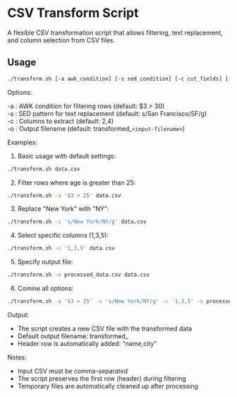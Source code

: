 # CSV Transform Script

A flexible CSV transformation script that allows filtering, text replacement, and column selection from CSV files.

## Usage

```bash
./transform.sh [-a awk_condition] [-s sed_condition] [-c cut_fields] [-o output_file] <path-to-file>
```

Options: 

-a : AWK condition for filtering rows (default: $3 > 30) \
-s : SED pattern for text replacement (default: s/San Francisco/SF/g) \
-c : Columns to extract (default: 2,4) \
-o : Output filename (default: transformed_`<input-filename>`)

Examples:

1. Basic usage with default settings:

```bash
./transform.sh data.csv
```

2. Filter rows where age is greater than 25:
```bash
./transform.sh -a '$3 > 25' data.csv
```

3. Replace "New York" with "NY":
```bash
./transform.sh -s 's/New York/NY/g' data.csv
```

4. Select specific columns (1,3,5):
```bash
./transform.sh -c '1,3,5' data.csv
```

5. Specify output file:
```bash
./transform.sh -o processed_data.csv data.csv
```

6. Comine all options:
```bash
./transform.sh -a '$3 > 25' -s 's/New York/NY/g' -c '1,3,5' -o processed_data.csv data.csv
```

Output:
- The script creates a new CSV file with the transformed data
- Default output filename: transformed_<input-filename>
- Header row is automatically added: "name,city"

Notes:
- Input CSV must be comma-separated
- The script preserves the first row (header) during filtering
- Temporary files are automatically cleaned up after processing
